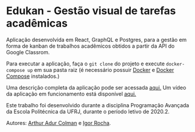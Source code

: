 # Edukan - Gestão visual de tarefas acadêmicas

Aplicação desenvolvida em React, GraphQL e Postgres, para a gestão em forma de kanban de trabalhos acadêmicos obtidos a partir da API do Google Classrom.

Para executar a aplicação, faça o `git clone` do projeto e execute `docker-compose up` em sua pasta raiz (é necessário possuir [Docker](https://docs.docker.com/get-docker/) e [Docker Compose](https://docs.docker.com/compose/install/) instalados.)

Uma descrição completa da aplicação pode ser acessada [aqui.](https://www.linkedin.com/in/arthur-colman/) Um vídeo da aplicação em funcionamento está disponível [aqui.](www.youtube.com)

Este trabalho foi desenvolvido durante a disciplina Programação Avançada da Escola Politécnica da UFRJ, durante o período letivo de 2020.2.

Autores: [Arthur Adur Colman](https://www.linkedin.com/in/arthur-colman/) e [Igor Rocha](https://www.linkedin.com/in/igorandraderocha/).
